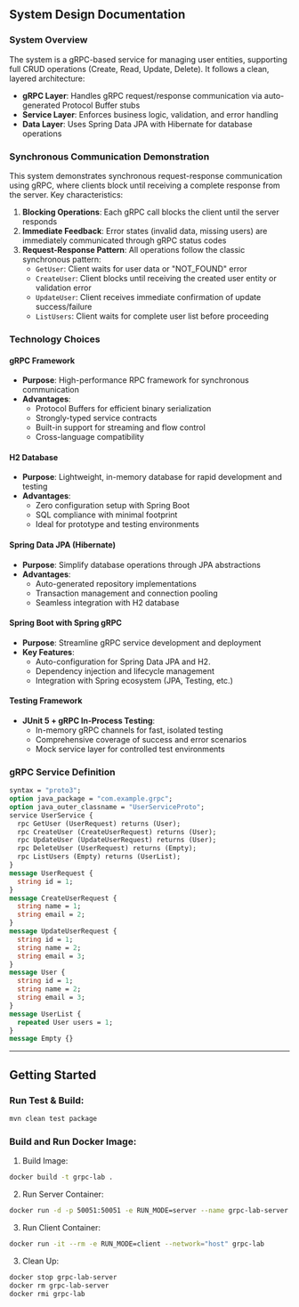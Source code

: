 ## System Design Documentation
### System Overview
The system is a gRPC-based service for managing user entities, supporting full CRUD operations (Create, Read, Update, Delete). It follows a clean, layered architecture:

- **gRPC Layer**: Handles gRPC request/response communication via auto-generated Protocol Buffer stubs
- **Service Layer**: Enforces business logic, validation, and error handling
- **Data Layer**: Uses Spring Data JPA with Hibernate for database operations

### Synchronous Communication Demonstration

This system demonstrates synchronous request-response communication using gRPC, where clients block until receiving a complete response from the server. Key characteristics:

1. **Blocking Operations**: Each gRPC call blocks the client until the server responds
2. **Immediate Feedback**: Error states (invalid data, missing users) are immediately communicated through gRPC status codes
3. **Request-Response Pattern**: All operations follow the classic synchronous pattern:
    - `GetUser`: Client waits for user data or "NOT_FOUND" error
    - `CreateUser`: Client blocks until receiving the created user entity or validation error
    - `UpdateUser`: Client receives immediate confirmation of update success/failure
    - `ListUsers`: Client waits for complete user list before proceeding

### Technology Choices

#### gRPC Framework
- **Purpose**: High-performance RPC framework for synchronous communication
- **Advantages**:
    - Protocol Buffers for efficient binary serialization
    - Strongly-typed service contracts
    - Built-in support for streaming and flow control
    - Cross-language compatibility

#### H2 Database
- **Purpose**: Lightweight, in-memory database for rapid development and testing
- **Advantages**:
    - Zero configuration setup with Spring Boot
    - SQL compliance with minimal footprint
    - Ideal for prototype and testing environments

#### Spring Data JPA (Hibernate)
- **Purpose**: Simplify database operations through JPA abstractions
- **Advantages**:
    - Auto-generated repository implementations
    - Transaction management and connection pooling
    - Seamless integration with H2 database

#### Spring Boot with Spring gRPC
- **Purpose**: Streamline gRPC service development and deployment
- **Key Features**:
    - Auto-configuration for Spring Data JPA and H2.
    - Dependency injection and lifecycle management
    - Integration with Spring ecosystem (JPA, Testing, etc.)

#### Testing Framework
- **JUnit 5 + gRPC In-Process Testing**:
    - In-memory gRPC channels for fast, isolated testing
    - Comprehensive coverage of success and error scenarios
    - Mock service layer for controlled test environments

### gRPC Service Definition

```protobuf
syntax = "proto3";
option java_package = "com.example.grpc";
option java_outer_classname = "UserServiceProto";
service UserService {
  rpc GetUser (UserRequest) returns (User);
  rpc CreateUser (CreateUserRequest) returns (User);
  rpc UpdateUser (UpdateUserRequest) returns (User);
  rpc DeleteUser (UserRequest) returns (Empty);
  rpc ListUsers (Empty) returns (UserList);
}
message UserRequest {
  string id = 1;
}
message CreateUserRequest {
  string name = 1;
  string email = 2;
}
message UpdateUserRequest {
  string id = 1;
  string name = 2;
  string email = 3;
}
message User {
  string id = 1;
  string name = 2;
  string email = 3;
}
message UserList {
  repeated User users = 1;
}
message Empty {}
```

---
## Getting Started
### Run Test & Build:

```bash
mvn clean test package
```

### Build and Run Docker Image:

1. Build Image:
```bash
docker build -t grpc-lab .
```

[//]: # (docker tag grpc-lab zeli8888/grpc-lab && docker push zeli8888/grpc-lab)

2. Run Server Container:
```bash
docker run -d -p 50051:50051 -e RUN_MODE=server --name grpc-lab-server grpc-lab
```

3. Run Client Container:
```bash
docker run -it --rm -e RUN_MODE=client --network="host" grpc-lab
```

[//]: # (Or use my docker image:)

[//]: # (```bash)

[//]: # (docker pull zeli8888/grpc-lab)

[//]: # (docker run -d -p 8081:8081 --name grpc-lab zeli8888/grpc-lab)

[//]: # (```)

3. Clean Up:
```bash
docker stop grpc-lab-server
docker rm grpc-lab-server
docker rmi grpc-lab
```